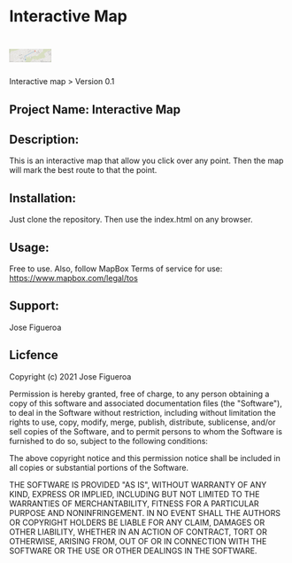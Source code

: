 # Interactive Map
<h1><img src="https://github.com/JoeEnrique/interactivemap/blob/main/interactivemap.png" alt="Interactive Map" width="15%"></h1>
Interactive map
> Version 0.1


## Project Name: Interactive Map  

## Description:
This is an interactive map that allow you click over any point. Then the map will mark the best route to that the point.

## Installation:
Just clone the repository. Then use the index.html on any browser.


## Usage:
Free to use. Also, follow MapBox Terms of service for use: https://www.mapbox.com/legal/tos

## Support:
Jose Figueroa 

## Licfence
Copyright (c) 2021 Jose Figueroa

Permission is hereby granted, free of charge, to any person obtaining a copy of this software and associated documentation files (the "Software"), to deal in the Software without restriction, including without limitation the rights to use, copy, modify, merge, publish, distribute, sublicense, and/or sell copies of the Software, and to permit persons to whom the Software is furnished to do so, subject to the following conditions:

The above copyright notice and this permission notice shall be included in all copies or substantial portions of the Software.

THE SOFTWARE IS PROVIDED "AS IS", WITHOUT WARRANTY OF ANY KIND, EXPRESS OR IMPLIED, INCLUDING BUT NOT LIMITED TO THE WARRANTIES OF MERCHANTABILITY, FITNESS FOR A PARTICULAR PURPOSE AND NONINFRINGEMENT. IN NO EVENT SHALL THE AUTHORS OR COPYRIGHT HOLDERS BE LIABLE FOR ANY CLAIM, DAMAGES OR OTHER LIABILITY, WHETHER IN AN ACTION OF CONTRACT, TORT OR OTHERWISE, ARISING FROM, OUT OF OR IN CONNECTION WITH THE SOFTWARE OR THE USE OR OTHER DEALINGS IN THE SOFTWARE.
